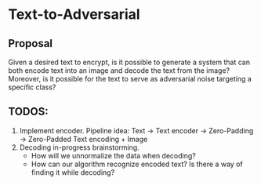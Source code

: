 # Text-to-Adversarial
## Proposal
Given a desired text to encrypt, is it possible to generate a system that can both encode text into an image and decode the text from the image? Moreover, is it possible for the text to serve as adversarial noise targeting a specific class?

## TODOS:
1. Implement encoder. Pipeline idea: Text -> Text encoder -> Zero-Padding -> Zero-Padded Text encoding + Image
2. Decoding in-progress brainstorming.
   * How will we unnormalize the data when decoding?
   * How can our algorithm recognize encoded text? Is there a way of finding it while decoding?
